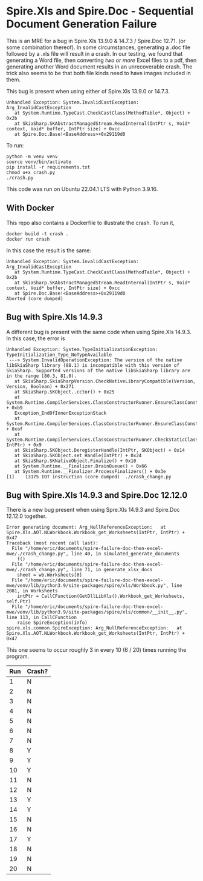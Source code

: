 # Spire.Xls and Spire.Doc - Sequential Document Generation Failure

This is an MRE for a bug in Spire.Xls 13.9.0 & 14.7.3 / Spire.Doc 12.71. (or some combination thereof). In some circumstances, generating a .doc file followed by a .xls file will result in a crash. In our testing, we found that generating a Word file, then converting _two or more_ Excel files to a pdf, then generating another Word document results in an unrecoverable crash. The trick also seems to be that both file kinds need to have images included in them.

This bug is present when using either of Spire.Xls 13.9.0 or 14.7.3.

```
Unhandled Exception: System.InvalidCastException: Arg_InvalidCastException
   at System.Runtime.TypeCast.CheckCastClass(MethodTable*, Object) + 0x2b
   at SkiaSharp.SKAbstractManagedStream.ReadInternal(IntPtr s, Void* context, Void* buffer, IntPtr size) + 0xcc
   at Spire.Doc.Base!<BaseAddress>+0x29119d0
```

To run:

```
python -m venv venv
source venv/bin/activate
pip install -r requirements.txt
chmod u+x crash.py
./crash.py
```

This code was run on Ubuntu 22.04.1 LTS with Python 3.9.16.

## With Docker

This repo also contains a Dockerfile to illustrate the crash. To run it,

```
docker build -t crash .
docker run crash
```

In this case the result is the same:

```
Unhandled Exception: System.InvalidCastException: Arg_InvalidCastException
   at System.Runtime.TypeCast.CheckCastClass(MethodTable*, Object) + 0x2b
   at SkiaSharp.SKAbstractManagedStream.ReadInternal(IntPtr s, Void* context, Void* buffer, IntPtr size) + 0xcc
   at Spire.Doc.Base!<BaseAddress>+0x29119d0
Aborted (core dumped)
```

## Bug with Spire.Xls 14.9.3

A different bug is present with the same code when using Spire.Xls 14.9.3. In this case, the error is

```
Unhandled Exception: System.TypeInitializationException: TypeInitialization_Type_NoTypeAvailable
 ---> System.InvalidOperationException: The version of the native libSkiaSharp library (88.1) is incompatible with this version of SkiaSharp. Supported versions of the native libSkiaSharp library are in the range [80.3, 81.0).
   at SkiaSharp.SkiaSharpVersion.CheckNativeLibraryCompatible(Version, Version, Boolean) + 0x271
   at SkiaSharp.SKObject..cctor() + 0x25
   at System.Runtime.CompilerServices.ClassConstructorRunner.EnsureClassConstructorRun(StaticClassConstructionContext*) + 0xb9
   Exception_EndOfInnerExceptionStack
   at System.Runtime.CompilerServices.ClassConstructorRunner.EnsureClassConstructorRun(StaticClassConstructionContext*) + 0xaf
   at System.Runtime.CompilerServices.ClassConstructorRunner.CheckStaticClassConstructionReturnNonGCStaticBase(StaticClassConstructionContext*, IntPtr) + 0x9
   at SkiaSharp.SKObject.DeregisterHandle(IntPtr, SKObject) + 0x14
   at SkiaSharp.SKObject.set_Handle(IntPtr) + 0x24
   at SkiaSharp.SKNativeObject.Finalize() + 0x10
   at System.Runtime.__Finalizer.DrainQueue() + 0x66
   at System.Runtime.__Finalizer.ProcessFinalizers() + 0x3e
[1]    13175 IOT instruction (core dumped)  ./crash_change.py
```

## Bug with Spire.Xls 14.9.3 and Spire.Doc 12.12.0

There is a new bug present when using Spre.Xls 14.9.3 and Spire.Doc 12.12.0 together.

```
Error generating document: Arg_NullReferenceException:   at Spire.Xls.AOT.NLWorkbook.Workbook_get_Worksheets(IntPtr, IntPtr) + 0x47
Traceback (most recent call last):
  File "/home/eric/documents/spire-failure-doc-then-excel-mwe/./crash_change.py", line 40, in simulated_generate_documents
    f()
  File "/home/eric/documents/spire-failure-doc-then-excel-mwe/./crash_change.py", line 71, in generate_xlsx_docs
    sheet = wb.Worksheets[0]
  File "/home/eric/documents/spire-failure-doc-then-excel-mwe/venv/lib/python3.9/site-packages/spire/xls/Workbook.py", line 2081, in Worksheets
    intPtr = CallCFunction(GetDllLibXls().Workbook_get_Worksheets, self.Ptr)
  File "/home/eric/documents/spire-failure-doc-then-excel-mwe/venv/lib/python3.9/site-packages/spire/xls/common/__init__.py", line 113, in CallCFunction
    raise SpireException(info)
spire.xls.common.SpireException: Arg_NullReferenceException:   at Spire.Xls.AOT.NLWorkbook.Workbook_get_Worksheets(IntPtr, IntPtr) + 0x47
```

This one seems to occur roughly 3 in every 10 (6 / 20) times running the program.

| Run | Crash? |
| --- | ------ |
| 1   | N      |
| 2   | N      |
| 3   | N      |
| 4   | N      |
| 5   | N      |
| 6   | N      |
| 7   | N      |
| 8   | Y      |
| 9   | Y      |
| 10  | Y      |
| 11  | N      |
| 12  | N      |
| 13  | Y      |
| 14  | Y      |
| 15  | N      |
| 16  | N      |
| 17  | Y      |
| 18  | N      |
| 19  | N      |
| 20  | N      |
